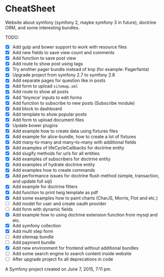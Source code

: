 CheatSheet
==========

Website about symfony (symfony 2, maybe symfony 3 in future), doctrine ORM, and some interesting bundles.

TODO:

- [X] Add gulp and bower support to work with resource files
- [X] Add new fields to save view count and comments
- [X] Add function to save post view
- [X] Add route to show post using tags
- [X] Try another pager bundle instead of knp (for example: Pagerfanta)
- [X] Upgrade project from symfony 2.7 to symfony 2.8
- [X] Add separate pages for question like in posts
- [X] Add form to upload `sitemap.xml`
- [X] Add route to show all posts
- [X] Add 'tinymce' inputs to edit forms
- [X] Add function to subscribe to new posts (Subscribe module)
- [X] Add block to dashboard
- [X] Add template to show popular posts
- [X] Add form to upload document files
- [X] Update bower plugins
- [X] Add example how to create data using fixtures files
- [X] Add example for alice-bundle, how to create a lot of fixtures
- [X] Add many-to-many and many-to-many with additional fields
- [X] Add examples of lifeCycleCallbacks for doctrine entity
- [X] Add slugify methods for urls for all entities
- [X] Add examples of subscribers for doctrine entity
- [X] Add examples of hydrate doctrine entity
- [X] Add examples how to create commands
- [X] Add performance issues for doctrine flush method (simple, transaction, and update full sql)
- [X] Add example for doctrine filters
- [X] Add function to print twig template as pdf
- [X] Add some examples how to paint charts (CharJS, Morris, Flot and etc.)
- [ ] Add model for user and create oauth provider
- [ ] Add form with dynamic fields
- [X] Add example how to using doctrine extension function from mysql and etc.
- [X] Add symfony collection
- [X] Add multi step form
- [ ] Add sitemap bundle
- [ ] Add payment bundle
- [X] Add new environment for frontend without additional bundles
- [ ] Add some search engine to search content inside website
- [ ] After upgrade project fix all deprecations in code

A Symfony project created on June 7, 2015, 7:11 pm.
